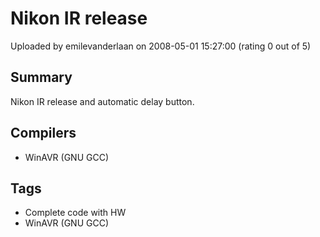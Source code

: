 # Nikon IR release

Uploaded by emilevanderlaan on 2008-05-01 15:27:00 (rating 0 out of 5)

## Summary

Nikon IR release and automatic delay button.

## Compilers

- WinAVR (GNU GCC)

## Tags

- Complete code with HW
- WinAVR (GNU GCC)
